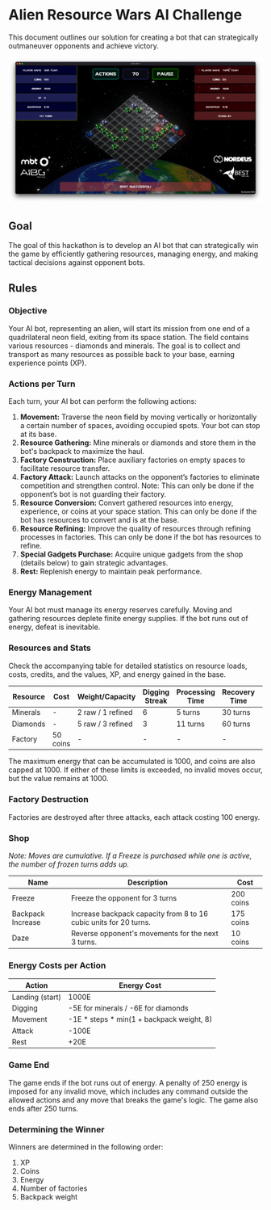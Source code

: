 # Alien Resource Wars AI Challenge

This document outlines our solution for creating a bot that can strategically outmaneuver opponents and achieve victory.

![Screen image](image.png)

## Goal

The goal of this hackathon is to develop an AI bot that can strategically win the game by efficiently gathering resources, managing energy, and making tactical decisions against opponent bots.

## Rules

### Objective
Your AI bot, representing an alien, will start its mission from one end of a quadrilateral neon field, exiting from its space station. The field contains various resources - diamonds and minerals. The goal is to collect and transport as many resources as possible back to your base, earning experience points (XP).

### Actions per Turn
Each turn, your AI bot can perform the following actions:

1. **Movement:** Traverse the neon field by moving vertically or horizontally a certain number of spaces, avoiding occupied spots. Your bot can stop at its base.
2. **Resource Gathering:** Mine minerals or diamonds and store them in the bot's backpack to maximize the haul.
3. **Factory Construction:** Place auxiliary factories on empty spaces to facilitate resource transfer.
4. **Factory Attack:** Launch attacks on the opponent’s factories to eliminate competition and strengthen control. Note: This can only be done if the opponent’s bot is not guarding their factory.
5. **Resource Conversion:** Convert gathered resources into energy, experience, or coins at your space station. This can only be done if the bot has resources to convert and is at the base.
6. **Resource Refining:** Improve the quality of resources through refining processes in factories. This can only be done if the bot has resources to refine.
7. **Special Gadgets Purchase:** Acquire unique gadgets from the shop (details below) to gain strategic advantages.
8. **Rest:** Replenish energy to maintain peak performance.

### Energy Management
Your AI bot must manage its energy reserves carefully. Moving and gathering resources deplete finite energy supplies. If the bot runs out of energy, defeat is inevitable. 

### Resources and Stats
Check the accompanying table for detailed statistics on resource loads, costs, credits, and the values, XP, and energy gained in the base.

| Resource     | Cost      | Weight/Capacity | Digging Streak | Processing Time | Recovery Time | Value    | XP  | Energy |
|--------------|-----------|-----------------|----------------|-----------------|---------------|----------|-----|--------|
| Minerals     | -         | 2 raw / 1 refined | 6              | 5 turns         | 30 turns      | 15 coins | 10  | 250E   |
| Diamonds     | -         | 5 raw / 3 refined | 3              | 11 turns        | 60 turns      | 50 coins | 25  | 100E   |
| Factory      | 50 coins  | -               | -              | -               | -             | 75 (destroy) | 75 (destroy) | -  |

The maximum energy that can be accumulated is 1000, and coins are also capped at 1000. If either of these limits is exceeded, no invalid moves occur, but the value remains at 1000.

### Factory Destruction
Factories are destroyed after three attacks, each attack costing 100 energy.

### Shop
*Note: Moves are cumulative. If a Freeze is purchased while one is active, the number of frozen turns adds up.*

| Name             | Description                                                                               | Cost       |
|------------------|-------------------------------------------------------------------------------------------|------------|
| Freeze           | Freeze the opponent for 3 turns                                                           | 200 coins  |
| Backpack Increase| Increase backpack capacity from 8 to 16 cubic units for 20 turns.                         | 175 coins  |
| Daze             | Reverse opponent's movements for the next 3 turns.                                        | 10 coins   |

### Energy Costs per Action
| Action           | Energy Cost              |
|------------------|--------------------------|
| Landing (start)  | 1000E                    |
| Digging          | -5E for minerals / -6E for diamonds |
| Movement         | -1E * steps * min(1 + backpack weight, 8) |
| Attack           | -100E                    |
| Rest             | +20E                     |

### Game End
The game ends if the bot runs out of energy. A penalty of 250 energy is imposed for any invalid move, which includes any command outside the allowed actions and any move that breaks the game's logic. The game also ends after 250 turns.

### Determining the Winner
Winners are determined in the following order:
1. XP
2. Coins
3. Energy
4. Number of factories
5. Backpack weight
